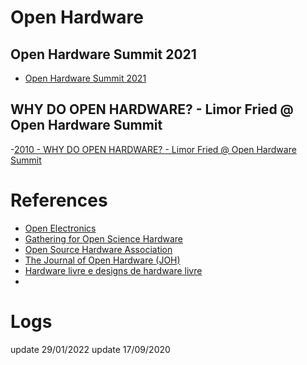 # Open Hardware

## Open Hardware Summit 2021
- [Open Hardware Summit 2021](https://www.youtube.com/watch?v=KbNqtjLEN3U)

## WHY DO OPEN HARDWARE? - Limor Fried @ Open Hardware Summit 
-[2010 - WHY DO OPEN HARDWARE? - Limor Fried @ Open Hardware Summit](https://www.youtube.com/watch?v=UYRhupdnUcY)


# References
- [Open Electronics](https://www.open-electronics.org/)
- [Gathering for Open Science Hardware](http://openhardware.science/)
- [Open Source Hardware Association](https://www.oshwa.org/)
- [The Journal of Open Hardware (JOH)](https://openhardware.metajnl.com/)
- [Hardware livre e designs de hardware livre](https://www.gnu.org/philosophy/free-hardware-designs.html)
- 

# Logs
update 29/01/2022
update 17/09/2020

